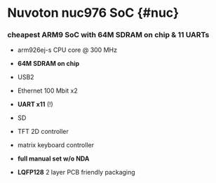 # Nuvoton nuc976 SoC	{#nuc}

### cheapest ARM9 SoC with 64M SDRAM on chip & 11 UARTs

* arm926ej-s CPU core @ 300 MHz
* **64M SDRAM on chip**
* USB2
* Ethernet 100 Mbit x2
* **UART x11** (!)
* SD
* TFT 2D controller
* matrix keyboard controller

* **full manual set w/o NDA**
* **LQFP128** 2 layer PCB friendly packaging
